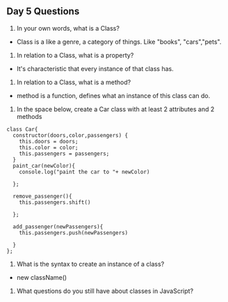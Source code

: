 ## Day 5 Questions

1. In your own words, what is a Class?
- Class is a like a genre, a category of things. Like "books", "cars","pets".

1. In relation to a Class, what is a property?
- It's characteristic that every instance of that class has.

1. In relation to a Class, what is a method?
- method is a function, defines what an instance of this class can do.

1. In the space below, create a Car class with at least 2 attributes and 2 methods
```
class Car{
  constructor(doors,color,passengers) {
    this.doors = doors;
    this.color = color;
    this.passengers = passengers;
  }
  paint_car(newColor){
    console.log("paint the car to "+ newColor)

  };

  remove_passenger(){
    this.passengers.shift()

  };

  add_passenger(newPassengers){
    this.passengers.push(newPassengers)

  }
};
```

1. What is the syntax to create an instance of a class?
- new className()

1. What questions do you still have about classes in JavaScript?
